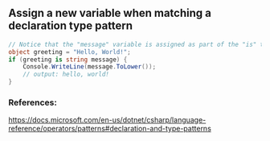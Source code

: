 
## Assign a new variable when matching a declaration type pattern

```C#
// Notice that the "message" variable is assigned as part of the "is" type-match condition
object greeting = "Hello, World!";
if (greeting is string message) {
    Console.WriteLine(message.ToLower());
    // output: hello, world!
}
```

### References:

https://docs.microsoft.com/en-us/dotnet/csharp/language-reference/operators/patterns#declaration-and-type-patterns
